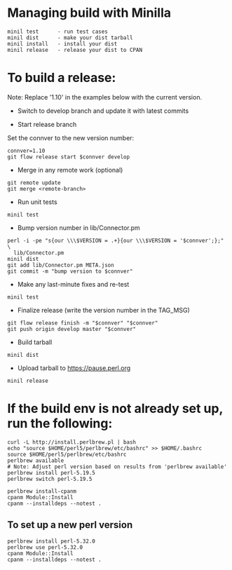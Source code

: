 # Managing build with Minilla

    minil test      - run test cases
    minil dist      - make your dist tarball
    minil install   - install your dist
    minil release   - release your dist to CPAN

# To build a release:

Note: Replace '1.10' in the examples below with the current version.

* Switch to develop branch and update it with latest commits

* Start release branch

Set the connver to the new version number:

```
connver=1.10
git flow release start $connver develop
```

* Merge in any remote work (optional)

```
git remote update
git merge <remote-branch>
```

* Run unit tests

```
minil test
```

* Bump version number in lib/Connector.pm

```
perl -i -pe "s{our \\\$VERSION = .+}{our \\\$VERSION = '$connver';};" \
  lib/Connector.pm
minil dist
git add lib/Connector.pm META.json
git commit -m "bump version to $connver"
```

* Make any last-minute fixes and re-test

```
minil test
```

* Finalize release (write the version number in the TAG\_MSG)

```
git flow release finish -m "$connver" "$connver"
git push origin develop master "$connver"
```

* Build tarball

```
minil dist
```

* Upload tarball to https://pause.perl.org

```
minil release
```

# If the build env is not already set up, run the following:

```
curl -L http://install.perlbrew.pl | bash
echo "source $HOME/perl5/perlbrew/etc/bashrc" >> $HOME/.bashrc
source $HOME/perl5/perlbrew/etc/bashrc
perlbrew available
# Note: Adjust perl version based on results from 'perlbrew available'
perlbrew install perl-5.19.5
perlbrew switch perl-5.19.5

perlbrew install-cpanm
cpanm Module::Install
cpanm --installdeps --notest .
```

## To set up a new perl version

```
perlbrew install perl-5.32.0
perlbrew use perl-5.32.0
cpanm Module::Install
cpanm --installdeps --notest .
```
